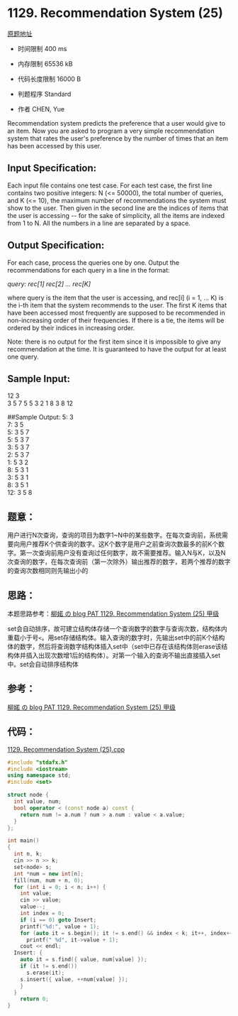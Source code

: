 ﻿# 1129. Recommendation System (25)

[原题地址](https://www.patest.cn/contests/pat-a-practise/1129)

* 时间限制 400 ms



* 内存限制 65536 kB



* 代码长度限制 16000 B



* 判题程序 Standard 

* 作者 CHEN, Yue



Recommendation system predicts the preference that a user would give to an item. Now you are asked to program a very simple recommendation system that rates the user's preference by the number of times that an item has been accessed by this user.

## Input Specification: 

Each input file contains one test case. For each test case, the first line contains two positive integers: N (<= 50000), the total number of queries, and K (<= 10), the maximum number of recommendations the system must show to the user. Then given in the second line are the indices of items that the user is accessing -- for the sake of simplicity, all the items are indexed from 1 to N. All the numbers in a line are separated by a space.

## Output Specification: 

For each case, process the queries one by one. Output the recommendations for each query in a line in the format:

*query: rec[1] rec[2] ... rec[K]* 

where query is the item that the user is accessing, and rec[i] (i = 1, ... K) is the i-th item that the system recommends to the user. The first K items that have been accessed most frequently are supposed to be recommended in non-increasing order of their frequencies. If there is a tie, the items will be ordered by their indices in increasing order.

Note: there is no output for the first item since it is impossible to give any recommendation at the time. It is guaranteed to have the output for at least one query. 

## Sample Input:
12 3  
3 5 7 5 5 3 2 1 8 3 8 12  

##Sample Output:
5: 3  
7: 3 5  
5: 3 5 7  
5: 5 3 7  
3: 5 3 7  
2: 5 3 7  
1: 5 3 2  
8: 5 3 1  
3: 5 3 1  
8: 3 5 1  
12: 3 5 8  

## 题意：
用户进行N次查询，查询的项目为数字1~N中的某些数字。在每次查询前，系统需要向用户推荐K个供查询的数字。这K个数字是用户之前查询次数最多的前K个数字。第一次查询前用户没有查询过任何数字，故不需要推荐。输入N与K，以及N次查询的数字，在每次查询前（第一次除外）输出推荐的数字，若两个推荐的数字的查询次数相同则先输出小的

## 思路：

本题思路参考：[柳婼 の blog PAT 1129. Recommendation System (25) 甲级](https://www.liuchuo.net/archives/3848)

set会自动排序，故可建立结构体存储一个查询数字的数字与查询次数，结构体内重载小于号`<`。用set存储结构体。输入查询的数字时，先输出set中的前K个结构体的数字，然后将查询数字结构体插入set中（set中已存在该结构体则erase该结构体并插入出现次数增1后的结构体）。对第一个输入的查询不输出直接插入set中。set会自动排序结构体

## 参考：
[柳婼 の blog PAT 1129. Recommendation System (25) 甲级](https://www.liuchuo.net/archives/3848)

## 代码：

[1129. Recommendation System (25).cpp ](https://github.com/jerrykcode/PAT-Practise/blob/master/PAT%20Advanced%20Level%20Practise/1129.%20Recommendation%20System%20(25)/1129.%20Recommendation%20System%20(25).cpp)

```cpp
#include "stdafx.h"
#include <iostream>
using namespace std;
#include <set>

struct node {
  int value, num;
  bool operator < (const node a) const {
    return num != a.num ? num > a.num : value < a.value;
  }
};

int main()
{
  int n, k;
  cin >> n >> k;
  set<node> s;
  int *num = new int[n];
  fill(num, num + n, 0);
  for (int i = 0; i < n; i++) {
    int value;
    cin >> value;
    value--;
    int index = 0;
    if (i == 0) goto Insert;
    printf("%d:", value + 1);
    for (auto it = s.begin(); it != s.end() && index < k; it++, index++) 
      printf(" %d", it->value + 1);
    cout << endl;
  Insert: {
    auto it = s.find({ value, num[value] });
    if (it != s.end())
      s.erase(it);
    s.insert({ value, ++num[value] });
    }
  }
    return 0;
}

```
